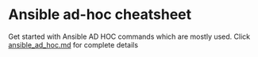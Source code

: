 # Ansible ad-hoc cheatsheet
Get started with Ansible AD HOC commands which are mostly used. Click [ansible_ad_hoc.md](ansible_ad_hoc.md) for complete details
